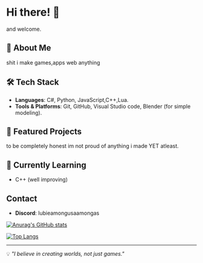 # Hi there! 👋

and welcome.
## 🌟 About Me

shit i make games,apps web anything 

## 🛠️ Tech Stack

- **Languages**: C#, Python, JavaScript,C++,Lua.
- **Tools & Platforms**: Git, GitHub, Visual Studio code, Blender (for simple modeling).

## 📌 Featured Projects

to be completely honest im not proud of anything i made YET atleast.

## 🌱 Currently Learning

- C++ (well improving)


## Contact

- **Discord**: lubieamongusaamongas



[![Anurag's GitHub stats](https://github-readme-stats.vercel.app/api?username=papaj2139)](https://github.com/papaj2139/github-readme-stats)

[![Top Langs](https://github-readme-stats.vercel.app/api/top-langs/?username=papaj2139)](https://github.com/papaj2139/github-readme-stats)

---

💡 _"I believe in creating worlds, not just games."_

